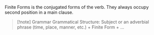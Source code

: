 Finite Forms is the conjugated forms of the verb. They always occupy second position in a main clause. 

> [!note] Grammar
> Grammatical Structure:
> Subject or an adverbial phrase (time, place, manner, etc.) + Finite Form + ...

